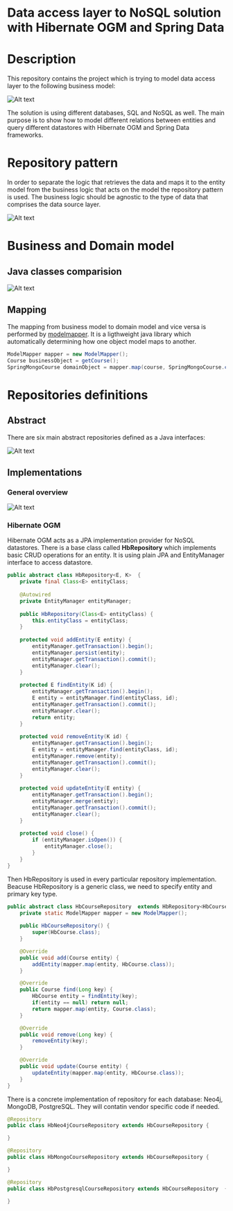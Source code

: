 Data access layer to NoSQL solution with Hibernate OGM and Spring Data
===========

# Description 

This repository contains the project which is trying to model data access layer to the following business model:

![Alt text](/README/image/entities.jpg?raw=true "Business model")

The solution is using different databases, SQL and NoSQL as well. The main purpose is to show how to model different relations between entities and query different datastores with Hibernate OGM and Spring Data frameworks.

# Repository pattern

In order to separate the logic that retrieves the data and maps it to the entity model from the business logic that acts on the model the repository pattern is used. The business logic should be agnostic to the type of data that comprises the data source layer.

![Alt text](/README/image/repository-pattern.png?raw=true "Repository pattern")

# Business and Domain model

## Java classes comparision

![Alt text](/README/image/business-to-domain-model.png?raw=true "Repository pattern")

## Mapping

The mapping from business model to domain model and vice versa is performed by [modelmapper](http://modelmapper.org/). It is a ligthweight java library which automatically determining how one object model maps to another.

```java 
ModelMapper mapper = new ModelMapper();
Course businessObject = getCourse();
SpringMongoCourse domainObject = mapper.map(course, SpringMongoCourse.class));
```

# Repositories definitions

## Abstract

There are six main abstract repositories defined as a Java interfaces:

![Alt text](/README/image/repository.png?raw=true "Repository pattern")

## Implementations

### General overview

![Alt text](/README/image/repository-implementation.png?raw=true "Repository pattern")

### Hibernate OGM

Hibernate OGM acts as a JPA implementation provider for NoSQL datastores. There is a base class called **HbRepository** which implements basic CRUD operations for an entity. It is using plain JPA and EntityManager interface to access datastore.

```java
public abstract class HbRepository<E, K>  {
    private final Class<E> entityClass;
    
    @Autowired
    private EntityManager entityManager;
    
    public HbRepository(Class<E> entityClass) {
        this.entityClass = entityClass;
    }
    
    protected void addEntity(E entity) {
        entityManager.getTransaction().begin();
        entityManager.persist(entity);
        entityManager.getTransaction().commit();
        entityManager.clear();
    }
    
    protected E findEntity(K id) {
        entityManager.getTransaction().begin();
        E entity = entityManager.find(entityClass, id);
        entityManager.getTransaction().commit();
        entityManager.clear();
        return entity;
    }
    
    protected void removeEntity(K id) {
        entityManager.getTransaction().begin();
        E entity = entityManager.find(entityClass, id);
        entityManager.remove(entity);
        entityManager.getTransaction().commit();
        entityManager.clear();
    }
    
    protected void updateEntity(E entity) {
        entityManager.getTransaction().begin();
        entityManager.merge(entity);
        entityManager.getTransaction().commit();
        entityManager.clear();
    }
    
    protected void close() {
        if (entityManager.isOpen()) {
            entityManager.close();
        }
    }
}
```

Then HbRepository is used in every particular repository implementation. Beacuse HbRepository is a generic class, we need to specify entity and primary key type.

```java
public abstract class HbCourseRepository  extends HbRepository<HbCourse, Long> implements CourseRepository  {
    private static ModelMapper mapper = new ModelMapper();
    
    public HbCourseRepository() {
        super(HbCourse.class);
    }

    @Override
    public void add(Course entity) {
        addEntity(mapper.map(entity, HbCourse.class));
    }

    @Override
    public Course find(Long key) {
        HbCourse entity = findEntity(key);
        if(entity == null) return null;
        return mapper.map(entity, Course.class);
    }

    @Override
    public void remove(Long key) {
        removeEntity(key);
    }

    @Override
    public void update(Course entity) {
        updateEntity(mapper.map(entity, HbCourse.class));
    }
}
```

There is a concrete implementation of repository for each database: Neo4j, MongoDB, PostgreSQL. They will contatin vendor specific code if needed.

```java
@Repository
public class HbNeo4jCourseRepository extends HbCourseRepository {

}
```

```java
@Repository
public class HbMongoCourseRepository extends HbCourseRepository {

}
```

```java
@Repository
public class HbPostgresqlCourseRepository extends HbCourseRepository  {
    
}
```
